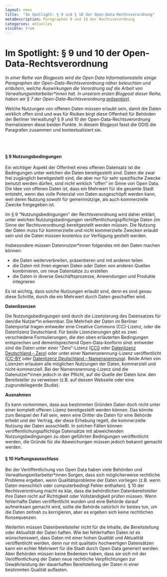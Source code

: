 ```yaml
---
layout: news
title:  "Im Spotlight: § 9 und § 10 der Open-Data-Rechtsverordnung"
metaDescription: Paragraphen 9 und 10 der Rechtsverordnung
categories: aktuelles
visible: true
---
```


# Im Spotlight: § 9 und 10 der Open-Data-Rechtsverordnung

*In einer Reihe von Blogposts wird die Open Data Informationsstelle einige Paragraphen der Open-Data-Rechtsverordnung näher beleuchten und erläutern, welche Auswirkungen die Verordnung auf die Arbeit von Verwaltungsmitarbeiter\*innen hat. In unserem ersten Blogpost dieser Reihe, haben wir § 7 der Open-Data-Rechtsverordnung [präsentiert](https://odis-berlin.de/aktuelles/2020/10/05/rechtsverordnung_paragraph7.html).*  

Welche Nutzungen von offenen Daten müssen erlaubt sein, damit die Daten wirklich offen sind und was für Risiken birgt diese Offenheit für Behörden der Berliner Verwaltung? § 9 und 10 der Open-Data-Rechtsverordnung thematisieren diese beiden Punkte. In diesem Blogpost fasst die ODIS die Paragrafen zusammen und kontextualisiert sie. 

<br><br>
#### § 9 Nutzungsbedingungen

Ein wichtiger Aspekt der Offenheit eines offenen Datensatz ist die Bedingungen unter welchen die Daten bereitgestellt sind. Daten die zwar frei zugänglich bereitgestellt sind, die aber nur für sehr spezifische Zwecke benutzt werden dürfen, sind nicht wirklich “offen” im Sinne von Open Data. Die Idee von offenen Daten ist, dass ein Mehrwert für die gesamte Stadt entsteht, wenn das volle Potenzial von Daten ausgeschöpft werden kann, weil deren Nutzung sowohl für gemeinnützige, als auch kommerzielle Zwecke freigegeben ist. 

Im § 9 “Nutzungsbedingungen” der Rechtsverordnung wird daher erklärt, unter welchen Nutzungsbedingungen veröffentlichungspflichtige Daten (im Sinne der Rechtsverordnung) bereitgestellt werden müssen. Die Nutzung der Daten muss für kommerzielle und nicht kommerzielle Zwecken erlaubt sein und die Daten müssen kostenlos zur Verfügung gestellt werden.

Insbesondere müssen Datennutzer*innen folgendes mit den Daten machen können:
- die Daten weiterverbreiten, präsentieren und mit anderen teilen
- die Daten mit ihren eigenen Daten oder Daten von anderen Quellen kombinieren, um neue Datensätze zu erstellen
- die Daten in diverse Geschäftsprozesse, Anwendungen und Produkte integrieren

Es ist wichtig, dass solche Nutzungen erlaubt sind, denn es sind genau diese Schritte, durch die ein Mehrwert durch Daten geschaffen wird.

**Datenlizenzen**

Die Nutzungsbedingungen sind durch die Lizenzierung des Datensatzes für den/die Nutzer\*in erkennbar. Die Mehrheit der Daten im Berliner Datenportal tragen entweder eine Creative Commons (CC)-Lizenz, oder die Datenlizenz Deutschland. Für beide Lizenzierungen gibt es zwei verschiedene Formulierungen, die den oben erläuterten Bedingungen entsprechen und dementsprechend Open-Data-konform sind: entweder sind die Daten unter einer “Zero”-Lizenz ([CC0](https://creativecommons.org/publicdomain/zero/1.0/deed.de) oder [Datenlizenz Deutschland – Zero](https://www.govdata.de/dl-de/zero-2-0)) oder unter einer Namensnennung-Lizenz veröffentlicht ([CC-BY](https://creativecommons.org/licenses/by/2.0/deed.de) oder [Datenlizenz Deutschland – Namensnennung](https://www.govdata.de/dl-de/by-2-0)). Beide Arten von Lizenzen erlauben alle möglichen Nutzungen der Daten, kommerziell und nicht-kommerziell. Bei der Namensnennung-Lizenz sind die Datenutzer*innen jedoch in der Pflicht, auf die Quelle der Daten bzw. den Bereitsteller zu verweisen (z.B. auf dessen Webseite oder eine zugrundeliegende Studie). 

**Ausnahmen**

Es kann vorkommen, dass aus bestimmten Gründen Daten doch nicht unter einer komplett offenen Lizenz bereitgestellt werden können. Das könnte zum Beispiel der Fall sein, wenn eine Dritter die Daten für eine Behörde erhebt und der Vertrag, der diese Erhebung regelt, die kommerzielle Nutzung der Daten ausschließt. In solchen Fällen können veröffentlichungspflichtige Datensätze mit abweichenden Nutzungsbedingungen zu oben geführten Bedingungen veröffentlicht werden, die Gründe für die Abweichungen müssen jedoch bekannt gemacht werden.

#### § 10 Haftungsausschluss

Bei der Veröffentlichung von Open Data haben viele Behörden und Verwaltungsmitarbeiter\*innen Sorgen, dass sich möglicherweise rechtliche Probleme ergeben, wenn Qualitätsprobleme der Daten vorliegen (z.B. wenn Daten menschlich oder computerbedingt Fehler enthalten). § 10 der Rechtsverordnung macht es klar, dass die behördlichen Datenbereitsteller ihre Daten nicht auf Richtigkeit oder Vollständigkeit prüfen müssen. Wenn fehlerhafte Daten veröffentlicht wurden und eine Behörde darauf aufmerksam gemacht wird, sollte die Behörde natürlich ihr bestes tun, um die Daten zeitnah zu korrigieren, aber es ergeben sich keine rechtlichen Konsequenzen.

Weiterhin müssen Datenbereitsteller nicht für die Inhalte, die Bereitstellung oder Aktualität der Daten haften. Wie bei fehlerhaften Daten ist es wünschenswert, dass Daten mit einer hohen Qualität und Aktualität veröffentlicht werden, denn nur mit qualitativ hochwertigen Datensätzen kann ein echter Mehrwert für die Stadt durch Open Data generiert werden. Aber Behörden müssen keine Bedenken haben, dass sie sich mit der Veröffentlichung der Daten neue rechtliche Verpflichtungen zur Gewährleistung der dauerhaften Bereitstellung der Daten in einer bestimmten Qualität auflasten.

